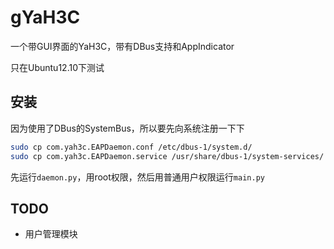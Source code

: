 # gYaH3C
一个带GUI界面的YaH3C，带有DBus支持和AppIndicator

只在Ubuntu12.10下测试

## 安装
因为使用了DBus的SystemBus，所以要先向系统注册一下下
```bash
sudo cp com.yah3c.EAPDaemon.conf /etc/dbus-1/system.d/
sudo cp com.yah3c.EAPDaemon.service /usr/share/dbus-1/system-services/
```

先运行`daemon.py`，用root权限，然后用普通用户权限运行`main.py`
## TODO
* 用户管理模块

